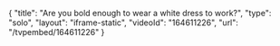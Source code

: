 {
    "title": "Are you bold enough to wear a white dress to work?",
    "type": "solo",
    "layout": "iframe-static",
    "videoId": "164611226",
    "url": "\/tvpembed\/164611226"
}